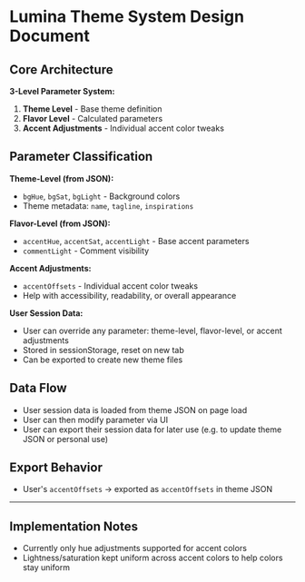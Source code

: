 # Lumina Theme System Design Document

## Core Architecture

**3-Level Parameter System:**

1. **Theme Level** - Base theme definition
2. **Flavor Level** - Calculated parameters
3. **Accent Adjustments** - Individual accent color tweaks

## Parameter Classification

**Theme-Level (from JSON):**

- `bgHue`, `bgSat`, `bgLight` - Background colors
- Theme metadata: `name`, `tagline`, `inspirations`

**Flavor-Level (from JSON):**

- `accentHue`, `accentSat`, `accentLight` - Base accent parameters
- `commentLight` - Comment visibility

**Accent Adjustments:**

- `accentOffsets` - Individual accent color tweaks
- Help with accessibility, readability, or overall appearance

**User Session Data:**

- User can override any parameter: theme-level, flavor-level, or accent adjustments
- Stored in sessionStorage, reset on new tab
- Can be exported to create new theme files

## Data Flow

- User session data is loaded from theme JSON on page load
- User can then modify parameter via UI
- User can export their session data for later use (e.g. to update theme JSON or personal use)

## Export Behavior

- User's `accentOffsets` → exported as `accentOffsets` in theme JSON

---

## Implementation Notes

- Currently only hue adjustments supported for accent colors
- Lightness/saturation kept uniform across accent colors to help colors stay uniform

